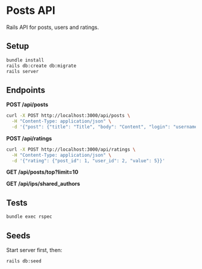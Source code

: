 # Posts API

Rails API for posts, users and ratings.

## Setup

```bash
bundle install
rails db:create db:migrate
rails server
```

## Endpoints

**POST /api/posts**
```bash
curl -X POST http://localhost:3000/api/posts \
  -H "Content-Type: application/json" \
  -d '{"post": {"title": "Title", "body": "Content", "login": "username"}}'
```

**POST /api/ratings**
```bash
curl -X POST http://localhost:3000/api/ratings \
  -H "Content-Type: application/json" \
  -d '{"rating": {"post_id": 1, "user_id": 2, "value": 5}}'
```

**GET /api/posts/top?limit=10**

**GET /api/ips/shared_authors**

## Tests

```bash
bundle exec rspec
```

## Seeds

Start server first, then:
```bash
rails db:seed
```
